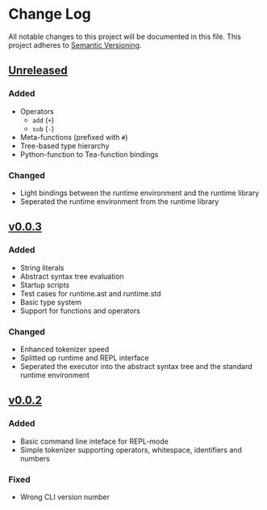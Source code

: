 # Change Log
All notable changes to this project will be documented in this file.
This project adheres to [Semantic Versioning](https://semver.org).

## [Unreleased]
### Added
- Operators
  - `add` (`+`)
  - `sub` (`-`)
- Meta-functions (prefixed with `#`)
- Tree-based type hierarchy
- Python-function to Tea-function bindings

### Changed
- Light bindings between the runtime environment and the runtime library
- Seperated the runtime environment from the runtime library

## [v0.0.3]
### Added
- String literals
- Abstract syntax tree evaluation
- Startup scripts
- Test cases for runtime.ast and runtime.std
- Basic type system
- Support for functions and operators

### Changed
- Enhanced tokenizer speed
- Splitted up runtime and REPL interface
- Seperated the executor into the abstract syntax tree and the standard runtime environment

## [v0.0.2]
### Added
- Basic command line inteface for REPL-mode
- Simple tokenizer supporting operators, whitespace, identifiers and numbers

### Fixed
- Wrong CLI version number


[Unreleased]: https://github.com/lnsp/tea/compare/v0.0.3...master
[v0.0.3]: https://github.com/lnsp/tea/compare/v0.0.2...v0.0.3
[v0.0.2]: https://github.com/lnsp/tea/compare/v0.0.1...v0.0.2
